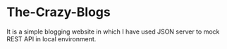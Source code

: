 # The-Crazy-Blogs
It is a simple blogging website in which I have used JSON server to mock REST API in local environment.
